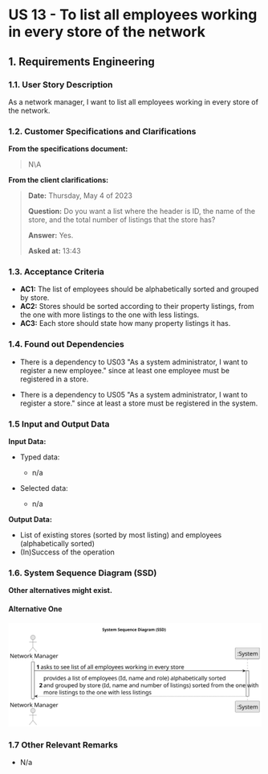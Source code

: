# US 13 - To list all employees working in every store of the network 

## 1. Requirements Engineering


### 1.1. User Story Description


As a network manager, I want to list all employees working in every store of the network.


### 1.2. Customer Specifications and Clarifications 


**From the specifications document:**

>	N\A 


**From the client clarifications:**

> **Date:** Thursday, May 4 of 2023
>
> **Question:** Do you want a list where the header is ID, the name of the store, and the total number of listings that the store has?
>  
> **Answer:** Yes.
>
> **Asked at:** 13:43

### 1.3. Acceptance Criteria


* **AC1:** The list of employees should be alphabetically sorted and grouped by store.
* **AC2:** Stores should be sorted according to their property listings, from the one with more listings to the one with less listings.
* **AC3:** Each store should state how many property listings it has.


### 1.4. Found out Dependencies


* There is a dependency to US03 "As a system administrator, I want to register a new employee." since at least one employee must be registered in a store.

* There is a dependency to US05 "As a system administrator, I want to register a store." since at least a store must be registered in the system.


### 1.5 Input and Output Data


**Input Data:**

* Typed data:
	* n/a
	
* Selected data:
	* n/a


**Output Data:**

* List of existing stores (sorted by most listing) and employees (alphabetically sorted)
* (In)Success of the operation

### 1.6. System Sequence Diagram (SSD)

**Other alternatives might exist.**

#### Alternative One

![System Sequence Diagram - Alternative One](svg/us13-system-sequence-diagram.svg)


### 1.7 Other Relevant Remarks

* N/a